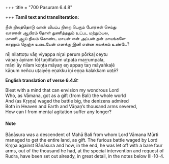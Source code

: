 +++
title = "700 Pasuram 6.4.8"

+++
**Tamil text and transliteration:**

நீள் நிலத்தொடு வான் வியப்ப நிறை பெரும் போர்கள் செய்து  
வாணன் ஆயிரம் தோள் துணித்ததும் உட்பட மற்றும்பல,  
மாணி ஆய் நிலம் கொண்ட மாயன் என் அப்பன் தன் மாயங்களே  
காணும் நெஞ்சு உடையேன் எனக்கு இனி என்ன கலக்கம் உண்டே?

nīḷ nilattoṭu vāṉ viyappa niṟai perum pōrkaḷ ceytu  
vāṇaṉ āyiram tōḷ tuṇittatum uṭpaṭa maṟṟumpala,  
māṇi āy nilam koṇṭa māyaṉ eṉ appaṉ taṉ māyaṅkaḷē  
kāṇum neñcu uṭaiyēṉ eṉakku iṉi eṉṉa kalakkam uṇṭē?

**English translation of verse 6.4.8:**

Blest with a mind that can envision my wondrous Lord  
Who, as Vāmana, got as a gift (from Bali) the whole world  
And (as Kṛṣṇa) waged the battle big, the denizens admired  
Both in Heaven and Earth and Vāṇaṉ’s thousand arms severed,  
How can I from mental agitation suffer any longer?

#### Note

Bāṇāsura was a descendent of Mahā Bali from whom Lord Vāmana Mūrti managed to get the entire land, as gift. The furious battle waged by Lord Kṛṣṇa against Bāṇāsura and how, in the end, he was let off with a bare four arms, out of the thousand he had, at the special intervention and request of Rudra, have been set out already, in great detail, in the notes below III-10-4.


